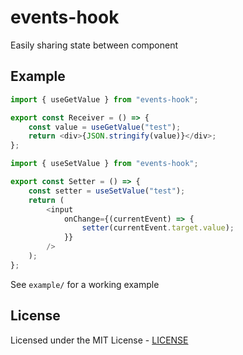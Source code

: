 # events-hook

Easily sharing state between component


## Example

```js
import { useGetValue } from "events-hook";

export const Receiver = () => {
    const value = useGetValue("test");
    return <div>{JSON.stringify(value)}</div>;
};
```

```js
import { useSetValue } from "events-hook";

export const Setter = () => {
    const setter = useSetValue("test");
    return (
        <input
            onChange={(currentEvent) => {
                setter(currentEvent.target.value);
            }}
        />
    );
};
```

See `example/` for a working example

## License

Licensed under the MIT License - [LICENSE](LICENSE)